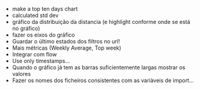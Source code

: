 - make a top ten days chart
- calculated std dev
- gráfico da distribuição da distancia (e highlight conforme onde se está no gráfico)
- fazer os eixos do gráfico
- Guardar o último estados dos filtros no url!
- Mais métricas (Weekly Average, Top week)
- Integrar com flow
- Use only timestamps...
- Quando o gráfico já tem as barras suficientemente largas mostrar os valores
- Fazer os nomes dos ficheiros consistentes com as variàveis de import...